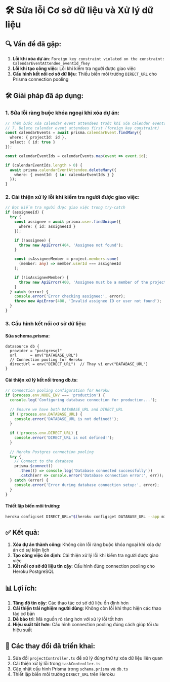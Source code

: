 # 🛠️ Sửa lỗi Cơ sở dữ liệu và Xử lý dữ liệu

## 🔍 Vấn đề đã gặp:

1. **Lỗi khi xóa dự án**: `Foreign key constraint violated on the constraint: CalendarEventAttendee_eventId_fkey`
2. **Lỗi khi tạo công việc**: Lỗi khi kiểm tra người được giao việc
3. **Cấu hình kết nối cơ sở dữ liệu**: Thiếu biến môi trường `DIRECT_URL` cho Prisma connection pooling

## 🛠️ Giải pháp đã áp dụng:

### 1. Sửa lỗi ràng buộc khóa ngoại khi xóa dự án:

```typescript
// Thêm bước xóa calendar event attendees trước khi xóa calendar events
// 7. Delete calendar event attendees first (foreign key constraint)
const calendarEvents = await prisma.calendarEvent.findMany({
  where: { projectId: id },
  select: { id: true }
});

const calendarEventIds = calendarEvents.map(event => event.id);

if (calendarEventIds.length > 0) {
  await prisma.calendarEventAttendee.deleteMany({
    where: { eventId: { in: calendarEventIds } }
  });
}
```

### 2. Cải thiện xử lý lỗi khi kiểm tra người được giao việc:

```typescript
// Bọc kiểm tra người được giao việc trong try-catch
if (assigneeId) {
  try {
    const assignee = await prisma.user.findUnique({
      where: { id: assigneeId }
    });

    if (!assignee) {
      throw new ApiError(404, 'Assignee not found');
    }

    const isAssigneeMember = project.members.some(
      (member: any) => member.userId === assigneeId
    );

    if (!isAssigneeMember) {
      throw new ApiError(400, 'Assignee must be a member of the project');
    }
  } catch (error) {
    console.error('Error checking assignee:', error);
    throw new ApiError(400, 'Invalid assignee ID or user not found');
  }
}
```

### 3. Cấu hình kết nối cơ sở dữ liệu:

#### Sửa schema.prisma:
```prisma
datasource db {
  provider = "postgresql"
  url      = env("DATABASE_URL")
  // Connection pooling for Heroku
  directUrl = env("DIRECT_URL")  // Thay vì env("DATABASE_URL")
}
```

#### Cải thiện xử lý kết nối trong db.ts:
```typescript
// Connection pooling configuration for Heroku
if (process.env.NODE_ENV === 'production') {
  console.log('Configuring database connection for production...');
  
  // Ensure we have both DATABASE_URL and DIRECT_URL
  if (!process.env.DATABASE_URL) {
    console.error('DATABASE_URL is not defined!');
  }
  
  if (!process.env.DIRECT_URL) {
    console.error('DIRECT_URL is not defined!');
  }
  
  // Heroku Postgres connection pooling
  try {
    // Connect to the database
    prisma.$connect()
      .then(() => console.log('Database connected successfully'))
      .catch(err => console.error('Database connection error:', err));
  } catch (error) {
    console.error('Error during database connection setup:', error);
  }
}
```

#### Thiết lập biến môi trường:
```bash
heroku config:set DIRECT_URL="$(heroku config:get DATABASE_URL --app minicde-production)" --app minicde-production
```

## ✅ Kết quả:

1. **Xóa dự án thành công**: Không còn lỗi ràng buộc khóa ngoại khi xóa dự án có sự kiện lịch
2. **Tạo công việc ổn định**: Cải thiện xử lý lỗi khi kiểm tra người được giao việc
3. **Kết nối cơ sở dữ liệu tin cậy**: Cấu hình đúng connection pooling cho Heroku PostgreSQL

## 📊 Lợi ích:

1. **Tăng độ tin cậy**: Các thao tác cơ sở dữ liệu ổn định hơn
2. **Cải thiện trải nghiệm người dùng**: Không còn lỗi khi thực hiện các thao tác cơ bản
3. **Dễ bảo trì**: Mã nguồn rõ ràng hơn với xử lý lỗi tốt hơn
4. **Hiệu suất tốt hơn**: Cấu hình connection pooling đúng cách giúp tối ưu hiệu suất

## 🔄 Các thay đổi đã triển khai:

1. Sửa đổi `projectController.ts` để xử lý đúng thứ tự xóa dữ liệu liên quan
2. Cải thiện xử lý lỗi trong `taskController.ts`
3. Cập nhật cấu hình Prisma trong `schema.prisma` và `db.ts`
4. Thiết lập biến môi trường `DIRECT_URL` trên Heroku 